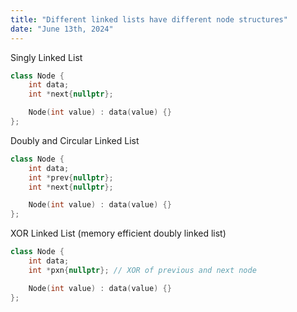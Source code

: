 ```yaml
---
title: "Different linked lists have different node structures"
date: "June 13th, 2024"
---
```


Singly Linked List
```cpp
class Node {
	int data;
	int *next{nullptr};

	Node(int value) : data(value) {}
};
```

Doubly and Circular Linked List
```cpp
class Node {
	int data;
	int *prev{nullptr};
	int *next{nullptr};

	Node(int value) : data(value) {}
};
```

XOR Linked List (memory efficient doubly linked list)
```cpp
class Node {
	int data;
	int *pxn{nullptr}; // XOR of previous and next node

	Node(int value) : data(value) {}
};
```